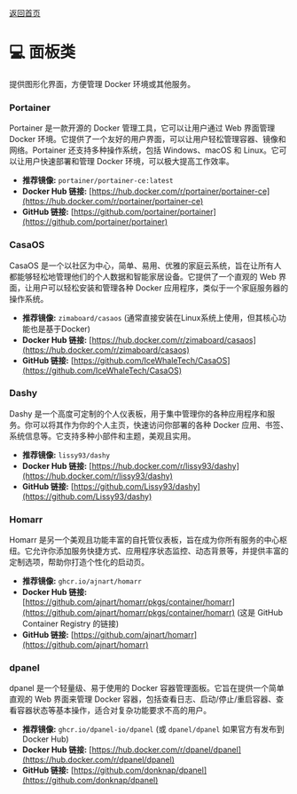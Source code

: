 [返回首页](../README.md)

# 💻 面板类

提供图形化界面，方便管理 Docker 环境或其他服务。

### Portainer
    
Portainer 是一款开源的 Docker 管理工具，它可以让用户通过 Web 界面管理 Docker 环境。它提供了一个友好的用户界面，可以让用户轻松管理容器、镜像和网络。Portainer 还支持多种操作系统，包括 Windows、macOS 和 Linux。它可以让用户快速部署和管理 Docker 环境，可以极大提高工作效率。

*   **推荐镜像:** `portainer/portainer-ce:latest`
*   **Docker Hub 链接:** [https://hub.docker.com/r/portainer/portainer-ce](https://hub.docker.com/r/portainer/portainer-ce)
*   **GitHub 链接:** [https://github.com/portainer/portainer](https://github.com/portainer/portainer)

### CasaOS

CasaOS 是一个以社区为中心，简单、易用、优雅的家庭云系统，旨在让所有人都能够轻松地管理他们的个人数据和智能家居设备。它提供了一个直观的 Web 界面，让用户可以轻松安装和管理各种 Docker 应用程序，类似于一个家庭服务器的操作系统。

*   **推荐镜像:** `zimaboard/casaos` (通常直接安装在Linux系统上使用，但其核心功能也是基于Docker)
*   **Docker Hub 链接:** [https://hub.docker.com/r/zimaboard/casaos](https://hub.docker.com/r/zimaboard/casaos)
*   **GitHub 链接:** [https://github.com/IceWhaleTech/CasaOS](https://github.com/IceWhaleTech/CasaOS)

### Dashy

Dashy 是一个高度可定制的个人仪表板，用于集中管理你的各种应用程序和服务。你可以将其作为你的个人主页，快速访问你部署的各种 Docker 应用、书签、系统信息等。它支持多种小部件和主题，美观且实用。

*   **推荐镜像:** `lissy93/dashy`
*   **Docker Hub 链接:** [https://hub.docker.com/r/lissy93/dashy](https://hub.docker.com/r/lissy93/dashy)
*   **GitHub 链接:** [https://github.com/Lissy93/dashy](https://github.com/Lissy93/dashy)

### Homarr

Homarr 是另一个美观且功能丰富的自托管仪表板，旨在成为你所有服务的中心枢纽。它允许你添加服务快捷方式、应用程序状态监控、动态背景等，并提供丰富的定制选项，帮助你打造个性化的启动页。

*   **推荐镜像:** `ghcr.io/ajnart/homarr`
*   **Docker Hub 链接:** [https://github.com/ajnart/homarr/pkgs/container/homarr](https://github.com/ajnart/homarr/pkgs/container/homarr) (这是 GitHub Container Registry 的链接)
*   **GitHub 链接:** [https://github.com/ajnart/homarr](https://github.com/ajnart/homarr)

### dpanel

dpanel 是一个轻量级、易于使用的 Docker 容器管理面板。它旨在提供一个简单直观的 Web 界面来管理 Docker 容器，包括查看日志、启动/停止/重启容器、查看容器状态等基本操作，适合对复杂功能要求不高的用户。

*   **推荐镜像:** `ghcr.io/dpanel-io/dpanel` (或 `dpanel/dpanel` 如果官方有发布到 Docker Hub)
*   **Docker Hub 链接:** [https://hub.docker.com/r/dpanel/dpanel](https://hub.docker.com/r/dpanel/dpanel)
*   **GitHub 链接:** [https://github.com/donknap/dpanel](https://github.com/donknap/dpanel)